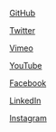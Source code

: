 <a href="https://github.com/arodic/" rel="noreferrer" target="_blank">GitHub</a>

<a href="https://twitter.com/akirodic/" rel="noreferrer" target="_blank">Twitter</a>

<a href="https://vimeo.com/user1857580/" rel="noreferrer" target="_blank">Vimeo</a>

<a href="https://www.youtube.com/channel/UCFAZkkzL01JoDfeyNPnXbrw/" rel="noreferrer" target="_blank">YouTube</a>

<a href="https://www.facebook.com/aleksandar" rel="noreferrer" target="_blank">Facebook</a>

<a href="https://linkedin.com/in/aleksandarrodic/" rel="noreferrer" target="_blank">LinkedIn</a>

<a href="https://instagram.com/arodic/" rel="noreferrer" target="_blank">Instagram</a>
